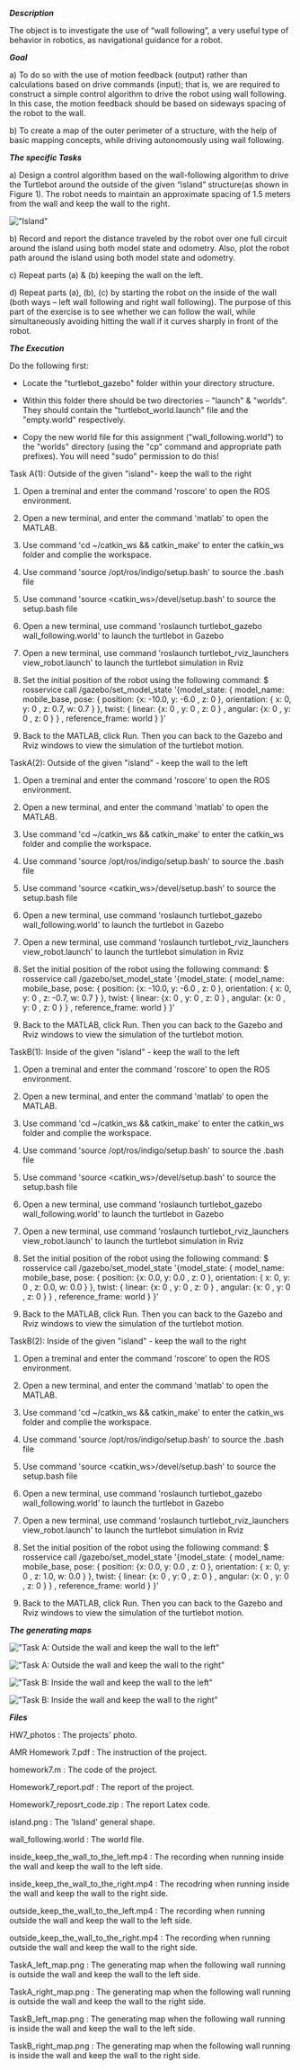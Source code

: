 ***Description***

The object is to investigate the use of “wall following”, a very useful type of behavior in robotics, as 
navigational guidance for a robot. 

***Goal***

a) To do so with the use of motion feedback (output) rather than calculations based on drive 
commands (input); that is, we are required to construct a simple control algorithm to drive 
the robot using wall following. In this case, the motion feedback should be based on
sideways spacing of the robot to the wall.

b) To create a map of the outer perimeter of a structure, with the help of basic mapping 
concepts, while driving autonomously using wall following.

***The specific Tasks***

a) Design a control algorithm based on the wall-following algorithm to drive the Turtlebot 
around the outside of the given “island” structure(as shown in Figure 1). The robot needs to 
maintain an approximate spacing of 1.5 meters from the wall and keep the wall to the right.

!["Island"](https://github.com/Jingya9711/MATLAB_Projects/blob/master/HM7_Wall_Following/island.png)

b) Record and report the distance traveled by the robot over one full circuit around the island
using both model state and odometry. Also, plot the robot path around the island using 
both model state and odometry.

c) Repeat parts (a) & (b) keeping the wall on the left.

d) Repeat parts (a), (b), (c) by starting the robot on the inside of the wall (both ways – left wall 
following and right wall following). The purpose of this part of the exercise is to see whether 
we can follow the wall, while simultaneously avoiding hitting the wall if it curves sharply in 
front of the robot.

***The Execution***

Do the following first: 

- Locate the "turtlebot_gazebo" folder within your directory structure. 

- Within this folder there should be two directories – "launch" & "worlds". They should 
contain the "turtlebot_world.launch" file and the "empty.world" respectively.

- Copy the new world file for this assignment ("wall_following.world") to the "worlds" 
directory (using the "cp" command and appropriate path prefixes). You will need "sudo" 
permission to do this!

Task A(1): Outside of the given "island"- keep the wall to the right

1. Open a treminal and enter the command 'roscore' to open the ROS environment.

2. Open a new terminal, and enter the command 'matlab' to open the MATLAB.

3. Use command 'cd ~/catkin_ws && catkin_make' to enter the catkin_ws folder and complie the workspace.

4. Use command 'source /opt/ros/indigo/setup.bash' to source the .bash file

5. Use command 'source <catkin_ws>/devel/setup.bash'  to source the setup.bash file

6. Open a new terminal, use command 'roslaunch turtlebot_gazebo wall_following.world' to launch the turtlebot in Gazebo

7. Open a new terminal, use command 'roslaunch turtlebot_rviz_launchers view_robot.launch' to launch the turtlebot simulation in Rviz

8. Set the initial position of the robot using the following command:
$ rosservice call /gazebo/set_model_state '{model_state: { model_name: mobile_base, 
pose: { position: {x: -10.0, y: -6.0 , z: 0 }, orientation: { x: 0, y: 0 , z: 0.7, w: 0.7 } }, twist: { linear: {x: 0 , y: 
0 , z: 0 } , angular: {x: 0 , y: 0 , z: 0 } } , reference_frame: world } }'

9. Back to the MATLAB, click Run. Then you can back to the Gazebo and Rviz windows to view the simulation of the turtlebot motion.

TaskA(2): Outside of the given "island" - keep the wall to the left

1. Open a treminal and enter the command 'roscore' to open the ROS environment.

2. Open a new terminal, and enter the command 'matlab' to open the MATLAB.

3. Use command 'cd ~/catkin_ws && catkin_make' to enter the catkin_ws folder and complie the workspace.

4. Use command 'source /opt/ros/indigo/setup.bash' to source the .bash file

5. Use command 'source <catkin_ws>/devel/setup.bash'  to source the setup.bash file

6. Open a new terminal, use command 'roslaunch turtlebot_gazebo wall_following.world' to launch the turtlebot in Gazebo

7. Open a new terminal, use command 'roslaunch turtlebot_rviz_launchers view_robot.launch' to launch the turtlebot simulation in Rviz

8. Set the initial position of the robot using the following command:
$ rosservice call /gazebo/set_model_state '{model_state: { model_name: mobile_base, 
pose: { position: {x: -10.0, y: -6.0 , z: 0 }, orientation: { x: 0, y: 0 , z: -0.7, w: 0.7 } }, twist: { linear: {x: 0 , y: 
0 , z: 0 } , angular: {x: 0 , y: 0 , z: 0 } } , reference_frame: world } }'

9. Back to the MATLAB, click Run. Then you can back to the Gazebo and Rviz windows to view the simulation of the turtlebot motion.

TaskB(1): Inside of the given "island" - keep the wall to the left

1. Open a treminal and enter the command 'roscore' to open the ROS environment.

2. Open a new terminal, and enter the command 'matlab' to open the MATLAB.

3. Use command 'cd ~/catkin_ws && catkin_make' to enter the catkin_ws folder and complie the workspace.

4. Use command 'source /opt/ros/indigo/setup.bash' to source the .bash file

5. Use command 'source <catkin_ws>/devel/setup.bash'  to source the setup.bash file

6. Open a new terminal, use command 'roslaunch turtlebot_gazebo wall_following.world' to launch the turtlebot in Gazebo

7. Open a new terminal, use command 'roslaunch turtlebot_rviz_launchers view_robot.launch' to launch the turtlebot simulation in Rviz

8. Set the initial position of the robot using the following command:
$ rosservice call /gazebo/set_model_state '{model_state: { model_name: mobile_base, 
pose: { position: {x: 0.0, y: 0.0 , z: 0 }, orientation: { x: 0, y: 0 , z: 0.0, w: 0.0 } }, twist: { linear: {x: 0 , y: 
0 , z: 0 } , angular: {x: 0 , y: 0 , z: 0 } } , reference_frame: world } }'

9. Back to the MATLAB, click Run. Then you can back to the Gazebo and Rviz windows to view the simulation of the turtlebot motion.

TaskB(2): Inside of the given "island" - keep the wall to the right

1. Open a treminal and enter the command 'roscore' to open the ROS environment.

2. Open a new terminal, and enter the command 'matlab' to open the MATLAB.

3. Use command 'cd ~/catkin_ws && catkin_make' to enter the catkin_ws folder and complie the workspace.

4. Use command 'source /opt/ros/indigo/setup.bash' to source the .bash file

5. Use command 'source <catkin_ws>/devel/setup.bash'  to source the setup.bash file

6. Open a new terminal, use command 'roslaunch turtlebot_gazebo wall_following.world' to launch the turtlebot in Gazebo

7. Open a new terminal, use command 'roslaunch turtlebot_rviz_launchers view_robot.launch' to launch the turtlebot simulation in Rviz

8. Set the initial position of the robot using the following command:
$ rosservice call /gazebo/set_model_state '{model_state: { model_name: mobile_base, 
pose: { position: {x: 0.0, y: 0.0 , z: 0 }, orientation: { x: 0, y: 0 , z: 1.0, w: 0.0 } }, twist: { linear: {x: 0 , y: 
0 , z: 0 } , angular: {x: 0 , y: 0 , z: 0 } } , reference_frame: world } }'

9. Back to the MATLAB, click Run. Then you can back to the Gazebo and Rviz windows to view the simulation of the turtlebot motion.

***The generating maps***

!["Task A: Outside the wall and keep the wall to the left"](https://github.com/Jingya9711/MATLAB_Projects/blob/master/HM7_Wall_Following/TaskA_left_map.png)

!["Task A: Outside the wall and keep the wall to the right"](https://github.com/Jingya9711/MATLAB_Projects/blob/master/HM7_Wall_Following/TaskA_right_map.png)

!["Task B: Inside the wall and keep the wall to the left"](https://github.com/Jingya9711/MATLAB_Projects/blob/master/HM7_Wall_Following/TaskB_left_map.png)

!["Task B: Inside the wall and keep the wall to the right"](https://github.com/Jingya9711/MATLAB_Projects/blob/master/HM7_Wall_Following/TaskB_right_map.png)


***Files***

HW7_photos  : The projects' photo.

AMR Homework 7.pdf  : The instruction of the project.

homework7.m  : The code of the project.

Homework7_report.pdf  : The report of the project.

Homework7_reposrt_code.zip  : The report Latex code.

island.png  : The 'Island' general shape.

wall_following.world  : The world file.

inside_keep_the_wall_to_the_left.mp4  : The recording when running inside the wall and keep the wall to the left side.

inside_keep_the_wall_to_the_right.mp4  : The recodring when running inside the wall and keep the wall to the right side.

outside_keep_the_wall_to_the_left.mp4  : The recording when running outside the wall and keep the wall to the left side.

outside_keep_the_wall_to_the_right.mp4  : The recording when running outside the wall and keep the wall to the right side.

TaskA_left_map.png  : The generating map when the following wall running is outside the wall and keep the wall to the left side.

TaskA_right_map.png  : The generating map when the following wall running is outside the wall and keep the wall to the right side.

TaskB_left_map.png  : The generating map when the following wall running is inside the wall and keep the wall to the left side.

TaskB_right_map.png  : The generating map when the following wall running is inside the wall and keep the wall to the right side.









